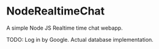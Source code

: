 # NodeRealtimeChat
A simple Node JS Realtime time chat webapp.


TODO:
Log in by Google.
Actual database implementation.
